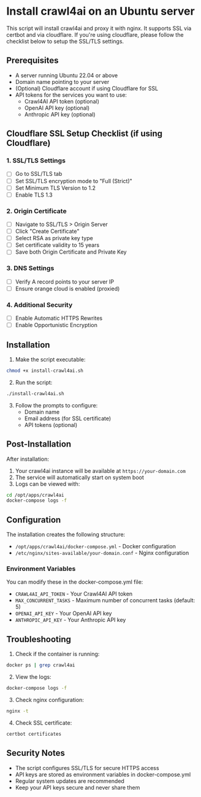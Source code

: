 # Install crawl4ai on an Ubuntu server

This script will install crawl4ai and proxy it with nginx. It supports SSL via certbot and via cloudflare. If you're using cloudflare, please follow the checklist below to setup the SSL/TLS settings.

## Prerequisites

- A server running Ubuntu 22.04 or above
- Domain name pointing to your server
- (Optional) Cloudflare account if using Cloudflare for SSL
- API tokens for the services you want to use:
  - Crawl4AI API token (optional)
  - OpenAI API key (optional)
  - Anthropic API key (optional)

## Cloudflare SSL Setup Checklist (if using Cloudflare)

### 1. SSL/TLS Settings

- [ ] Go to SSL/TLS tab
- [ ] Set SSL/TLS encryption mode to "Full (Strict)"
- [ ] Set Minimum TLS Version to 1.2
- [ ] Enable TLS 1.3

### 2. Origin Certificate

- [ ] Navigate to SSL/TLS > Origin Server
- [ ] Click "Create Certificate"
- [ ] Select RSA as private key type
- [ ] Set certificate validity to 15 years
- [ ] Save both Origin Certificate and Private Key

### 3. DNS Settings

- [ ] Verify A record points to your server IP
- [ ] Ensure orange cloud is enabled (proxied)

### 4. Additional Security

- [ ] Enable Automatic HTTPS Rewrites
- [ ] Enable Opportunistic Encryption

## Installation

1. Make the script executable:

```bash
chmod +x install-crawl4ai.sh
```

2. Run the script:

```bash
./install-crawl4ai.sh
```

3. Follow the prompts to configure:
   - Domain name
   - Email address (for SSL certificate)
   - API tokens (optional)

## Post-Installation

After installation:

1. Your crawl4ai instance will be available at `https://your-domain.com`
2. The service will automatically start on system boot
3. Logs can be viewed with:

```bash
cd /opt/apps/crawl4ai
docker-compose logs -f
```

## Configuration

The installation creates the following structure:

- `/opt/apps/crawl4ai/docker-compose.yml` - Docker configuration
- `/etc/nginx/sites-available/your-domain.conf` - Nginx configuration

### Environment Variables

You can modify these in the docker-compose.yml file:

- `CRAWL4AI_API_TOKEN` - Your Crawl4AI API token
- `MAX_CONCURRENT_TASKS` - Maximum number of concurrent tasks (default: 5)
- `OPENAI_API_KEY` - Your OpenAI API key
- `ANTHROPIC_API_KEY` - Your Anthropic API key

## Troubleshooting

1. Check if the container is running:

```bash
docker ps | grep crawl4ai
```

2. View the logs:

```bash
docker-compose logs -f
```

3. Check nginx configuration:

```bash
nginx -t
```

4. Check SSL certificate:

```bash
certbot certificates
```

## Security Notes

- The script configures SSL/TLS for secure HTTPS access
- API keys are stored as environment variables in docker-compose.yml
- Regular system updates are recommended
- Keep your API keys secure and never share them
